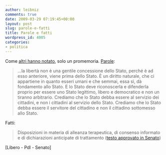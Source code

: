 ```yaml
---
author: leibniz
comments: true
date: 2009-03-29 07:19:45+00:00
layout: post
slug: parole-e-fatti
title: Parole e fatti
wordpress_id: 4005
categories:
- politica
---
```


Come [altri hanno notato](http://www.libero-news.it/articles/view/532387), solo un promemoria. [Parole](http://www.forzaitalia.it/notizie/arc_15355.htm):


> ...la libertà non è una gentile concessione dello Stato, perché è ad esso anteriore, viene prima dello Stato. È un diritto naturale, che ci appartiene in quanto esseri umani e che semmai, essa sì, dà fondamento allo Stato. E lo Stato deve riconoscerla e difenderla proprio per essere uno Stato legittimo, libero e democratico e non un tiranno arbitrario.
Crediamo che lo Stato debba essere al servizio dei cittadini, e non i cittadini al servizio dello Stato. Crediamo che lo Stato debba essere il servitore del cittadino e non il cittadino sottomesso allo Stato.


Fatti:


> Disposizioni in materia di alleanza terapeutica, di consenso informato e di dichiarazioni anticipate di trattamento ([testo approvato in Senato](http://www.senato.it/documenti/repository/leggi_e_documenti/raccoltenormative/testamento_biologico/introduzione.htm))


[Libero - Pdl - Senato]
